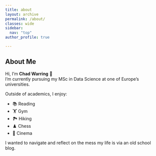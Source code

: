 ```yaml
---
title: about
layout: archive
permalink: /about/
classes: wide
sidebar:
  nav: "top"
author_profile: true

---
```


## About Me

Hi, I’m **Chad Warring** 👋  
I’m currently pursuing my MSc in Data Science at one of Europe’s universities.  

Outside of academics, I enjoy:  
- 📚 Reading  
- 🏋️ Gym  
- 🏞️ Hiking  
- ♟️ Chess  
- 🎥 Cinema  

I wanted to navigate and reflect on the mess my life is via an old school blog.  